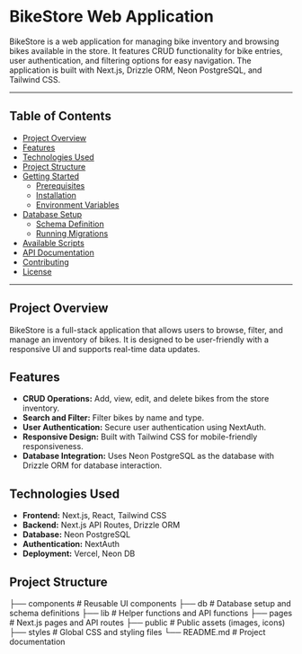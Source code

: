 # BikeStore Web Application

BikeStore is a web application for managing bike inventory and browsing bikes available in the store. It features CRUD functionality for bike entries, user authentication, and filtering options for easy navigation. The application is built with Next.js, Drizzle ORM, Neon PostgreSQL, and Tailwind CSS.

---

## Table of Contents
- [Project Overview](#project-overview)
- [Features](#features)
- [Technologies Used](#technologies-used)
- [Project Structure](#project-structure)
- [Getting Started](#getting-started)
  - [Prerequisites](#prerequisites)
  - [Installation](#installation)
  - [Environment Variables](#environment-variables)
- [Database Setup](#database-setup)
  - [Schema Definition](#schema-definition)
  - [Running Migrations](#running-migrations)
- [Available Scripts](#available-scripts)
- [API Documentation](#api-documentation)
- [Contributing](#contributing)
- [License](#license)

---

## Project Overview
BikeStore is a full-stack application that allows users to browse, filter, and manage an inventory of bikes. It is designed to be user-friendly with a responsive UI and supports real-time data updates.

## Features
- **CRUD Operations:** Add, view, edit, and delete bikes from the store inventory.
- **Search and Filter:** Filter bikes by name and type.
- **User Authentication:** Secure user authentication using NextAuth.
- **Responsive Design:** Built with Tailwind CSS for mobile-friendly responsiveness.
- **Database Integration:** Uses Neon PostgreSQL as the database with Drizzle ORM for database interaction.

## Technologies Used
- **Frontend:** Next.js, React, Tailwind CSS
- **Backend:** Next.js API Routes, Drizzle ORM
- **Database:** Neon PostgreSQL
- **Authentication:** NextAuth
- **Deployment:** Vercel, Neon DB

## Project Structure

├── components           # Reusable UI components
├── db                   # Database setup and schema definitions
├── lib                  # Helper functions and API functions
├── pages                # Next.js pages and API routes
├── public               # Public assets (images, icons)
├── styles               # Global CSS and styling files
└── README.md            # Project documentation

